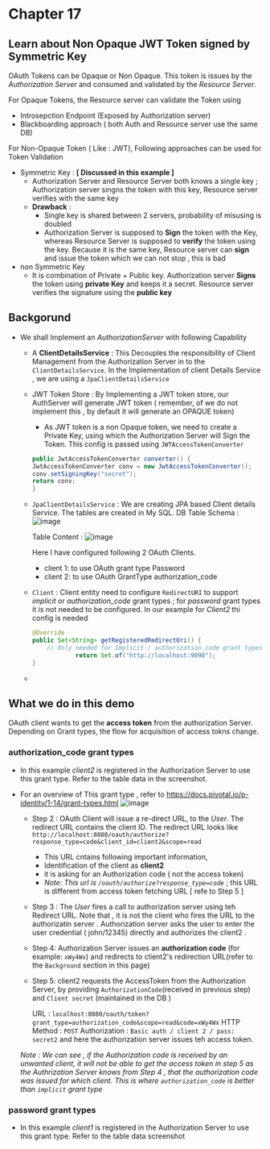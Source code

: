 # Chapter 17

## Learn about Non Opaque JWT Token signed by Symmetric Key 

OAuth Tokens can be Opaque or Non Opaque. This token is issues by the _Authorization Server_ and consumed and validated by the _Resource Server_.  

For Opaque Tokens, the Resource server can validate the Token using
*   Introsepction Endpoint (Exposed by Authorization server)
*   Blackboarding approach  ( both Auth and Resource server use the same DB) 


For Non-Opaque Token ( Like : JWT), Following approaches can be used for Token Validation 
*   Symmetric Key : __[ Discussed in this example ]__
    *   Authorization Server and Resource Server both knows a single key ; Authorization server singns the token with this key, Resource server verifies with the same key
    *   __Drawback__ : 
        *   Single key is shared between 2 servers, probability of misusing is doubled
        *   Authorization Server is supposed to __Sign__ the token with the Key, whereas Resource Server is supposed to __verify__ the token using the key. Because it is the same key, Resource server can __sign__ and issue the token which we can not stop , this is bad 
*   non Symmetric Key 
    *   It is combination of Private  + Public key. Authorization server __Signs__ the token using __private Key__ and keeps it a secret. Resource server verifies the signature using the __public key__ 

## Backgorund
*   We shall Implement an _AuthorizationServer_ with following Capability 
    *   A __ClientDetailsService__ : This Decouples the responsibility of Client Management from the Authorization Server in to the `ClientDetailsService`.  In the Implementation of client Details Service , we are using a `JpaClientDetailsService`
    *   JWT Token Store  : By Implementing a JWT token store, our AuthServer will generate JWT token ( remember, of we do not implement this , by default it will generate an OPAQUE token)
        *   As JWT token is a non Opaque token, we need to create a Private Key, using which the Authorization Server will Sign the Token. This config is passed using `JWTAccessTokenConverter`  
        ````java
        public JwtAccessTokenConverter converter() {
		JwtAccessTokenConverter conv = new JwtAccessTokenConverter();
		conv.setSigningKey("secret");
		return conv; 
	    }
        ````
    *   `JpaClientDetailsService` : We are creating JPA based Client details Service. The tables are created in My SQL.
	DB Table Schema :
    	![image](https://user-images.githubusercontent.com/8110582/139584705-facde856-249e-4161-a7dc-feece04edcb7.png)
	
	    Table Content :
	    ![image](https://user-images.githubusercontent.com/8110582/139584747-7d75c2f6-59ec-4a0d-bb7f-b8039ae551e5.png)

        Here I have configured following 2 OAuth Clients.
        *   client 1: to use OAuth grant type Password
        *   client 2: to use OAuth GrantType authorization_code
    *   `Client` : Client entity need to configure `RedirectURI` to support _implicit_ or _authorization_code_ grant types ; for _password_ grant types it is not needed to be configured. In our example for _Client2_ thi config is needed 
        ````java
        @Override
        public Set<String> getRegisteredRedirectUri() {
            // Only needed for Implicit / authorization_code grant types ; not for password grant type
                    return Set.of("http://localhost:9090");
        }
        ````

    *       
## What we do in this demo 
OAuth client wants to get the __access token__ from the authorization Server. Depending on Grant types, the flow for acquisition of access tokns change. 

### __authorization_code__ grant types
*   In this example _client2_ is registered in the Authorization Server to use this grant type. Refer to the table data in the screenshot.

* For an overview of This grant type , refer to https://docs.pivotal.io/p-identity/1-14/grant-types.html 
![image](https://user-images.githubusercontent.com/8110582/139586817-6e649e1b-8994-4eb8-95d9-622900a03db8.png)
    *   Step 2 : OAuth Client will issue a re-direct URL, to the _User_. The redirect URL contains the client ID. The redirect URL looks like 
    `http://localhost:8080/oauth/authorize?response_type=code&client_id=client2&scope=read`

        *   This URL cntains following important information,  
        *   Identification of the client as __client2__
        *   it is asking for an Authorization code ( not the access token)
        *   _Note: This url is `/oauth/authorize?response_type=code`_ ; this URL is different from access token fetching URL [ refe to Step 5 ] 


    *   Step 3 : The _User_ fires a call to authorization server using teh Redirect URL. Note that , it is not the client who fires the URL to the authorizatin server . Authorization server asks the user to enter the user credential ( john/12345)  directly and authorizes the client2 .
    *  Step 4:   Authorization Server issues an __authorization code__ (for example: `xWy4Wx`) and redirects to client2's redirection URL(refer to the `Background` section in this page)
    *   Step 5: client2 requests the AccessToken from the Authorization Server, by providing `AuthorizationCode`(received in previous step) and `Client secret` (maintained in the DB )


        URL : `localhost:8080/oauth/token?grant_type=authorization_code&scope=read&code=xWy4Wx`
        HTTP Method : `POST`
        Authorization : `Basic auth / client 2 / pass: secret2`
    and here the authorization server issues teh access token.  

    _Note : We can see , if the Authorization code is received by an unwanted client, it will not be able to get the access token in step 5 as the Authrization Server knows from Step 4 , that the authorization code was issued for which client. This is where `authorization_code` is better than `implicit` grant type_     

### __password__ grant types
*   In this example _client1_ is registered in the Authorization Server to use this grant type. Refer to the table data screenshot


